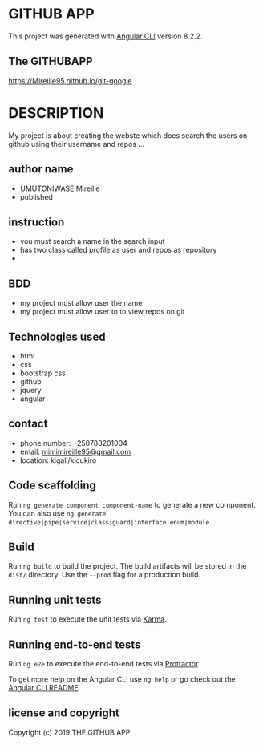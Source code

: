 # GITHUB APP

This project was generated with [Angular CLI](https://github.com/angular/angular-cli) version 8.2.2.

## The GITHUBAPP
https://Mireille95.github.io/git-google

# DESCRIPTION
My project is about creating the webste which does search the users on github using their username and repos ...

## author name 
+ UMUTONIWASE Mireille
+ published

## instruction
+ you must search a name in the search input
+ has two class called profile as user and repos as repository
+ 

## BDD
+ my project must allow user the name
+ my project must allow user to to view repos on git


## Technologies used
+ html
+ css
+ bootstrap css
+ github
+ jquery
+ angular 

## contact
+ phone number: +250788201004
+ email: mimimireille95@gmail.com
+ location: kigali/kicukiro
## Code scaffolding

Run `ng generate component component-name` to generate a new component. You can also use `ng generate directive|pipe|service|class|guard|interface|enum|module`.

## Build

Run `ng build` to build the project. The build artifacts will be stored in the `dist/` directory. Use the `--prod` flag for a production build.

## Running unit tests

Run `ng test` to execute the unit tests via [Karma](https://karma-runner.github.io).

## Running end-to-end tests

Run `ng e2e` to execute the end-to-end tests via [Protractor](http://www.protractortest.org/).

To get more help on the Angular CLI use `ng help` or go check out the [Angular CLI README](https://github.com/angular/angular-cli/blob/master/README.md).

## license and copyright

Copyright (c) 2019 THE GITHUB APP
  
